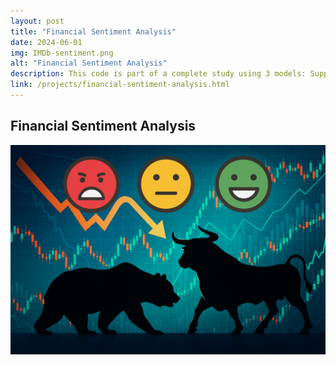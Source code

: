 ```yaml
---
layout: post
title: "Financial Sentiment Analysis"
date: 2024-06-01
img: IMDb-sentiment.png
alt: "Financial Sentiment Analysis"
description: This code is part of a complete study using 3 models: Support Vector Machines, Multinomial Naive Bayes, and FinBERT.
link: /projects/financial-sentiment-analysis.html
---
```


<h2>Financial Sentiment Analysis</h2>

<a href="/projects/financial-sentiment-analysis.html" target="_blank">
  <img src="/img/portfolio/financial-sentiment.png" alt="Open PDF">
</a>


